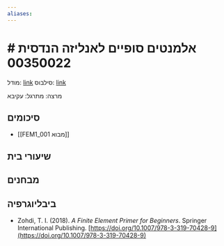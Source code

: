 ```yaml
---
aliases:
---
```

# # אלמנטים סופיים לאנליזה הנדסית 00350022

מודל: [link](https://moodle24.technion.ac.il/course/view.php?id=3323)
סילבוס: [link](https://moodle24.technion.ac.il/mod/resource/view.php?id=172937)

מרצה: 
מתרגל: עקיבא

## סיכומים
- [[FEM1_001 מבוא]]

## שיעורי בית

## מבחנים

## ביבליוגרפיה
- Zohdi, T. I. (2018). _A Finite Element Primer for Beginners_. Springer International Publishing. [https://doi.org/10.1007/978-3-319-70428-9](https://doi.org/10.1007/978-3-319-70428-9)